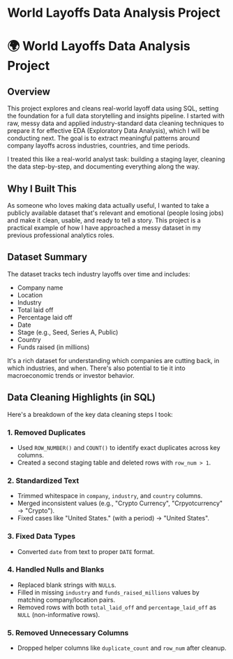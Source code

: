 # World Layoffs Data Analysis Project

# 🌍 World Layoffs Data Analysis Project

## Overview
This project explores and cleans real-world layoff data using SQL, setting the foundation for a full data storytelling and insights pipeline. I started with raw, messy data and applied industry-standard data cleaning techniques to prepare it for effective EDA (Exploratory Data Analysis), which I will be conducting next. The goal is to extract meaningful patterns around company layoffs across industries, countries, and time periods.

I treated this like a real-world analyst task: building a staging layer, cleaning the data step-by-step, and documenting everything along the way.

## Why I Built This
As someone who loves making data actually useful, I wanted to take a publicly available dataset that's relevant and emotional (people losing jobs) and make it clean, usable, and ready to tell a story. This project is a practical example of how I have approached a messy dataset in my previous professional analytics roles.

## Dataset Summary
The dataset tracks tech industry layoffs over time and includes:
- Company name  
- Location  
- Industry  
- Total laid off  
- Percentage laid off  
- Date  
- Stage (e.g., Seed, Series A, Public)  
- Country  
- Funds raised (in millions)  

It's a rich dataset for understanding which companies are cutting back, in which industries, and when. There's also potential to tie it into macroeconomic trends or investor behavior.

## Data Cleaning Highlights (in SQL)
Here's a breakdown of the key data cleaning steps I took:

### 1. Removed Duplicates
- Used `ROW_NUMBER()` and `COUNT()` to identify exact duplicates across key columns.  
- Created a second staging table and deleted rows with `row_num > 1`.

### 2. Standardized Text
- Trimmed whitespace in `company`, `industry`, and `country` columns.  
- Merged inconsistent values (e.g., "Crypto Currency", "Crpyotcurrency" → "Crypto").  
- Fixed cases like "United States." (with a period) → "United States".

### 3. Fixed Data Types
- Converted `date` from text to proper `DATE` format.

### 4. Handled Nulls and Blanks
- Replaced blank strings with `NULL`s.  
- Filled in missing `industry` and `funds_raised_millions` values by matching company/location pairs.  
- Removed rows with both `total_laid_off` and `percentage_laid_off` as `NULL` (non-informative rows).

### 5. Removed Unnecessary Columns
- Dropped helper columns like `duplicate_count` and `row_num` after cleanup.

